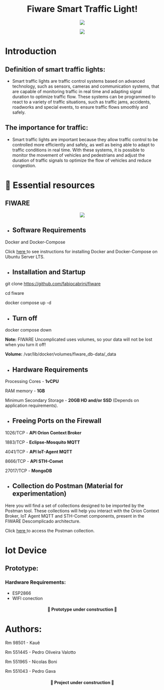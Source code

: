 <h1 align="center"> Fiware Smart Traffic Light! </h1>

<p align="center">
<img src="https://img.shields.io/badge/STATUS-em%20Desenvolvimento-green"/>
</p>
<p align="center">
<img src="https://github.com/pedrogava/EDGE_COMPUTING/assets/126473513/d1dcbde5-ca99-48df-b3da-a8a2e89c09ca"/>
</p>


# Introduction

## Definition of smart traffic lights:
+ Smart traffic lights are traffic control systems based on advanced technology, such as sensors, cameras and communication systems, that are capable of monitoring traffic in real time and adapting signal duration to optimize traffic flow. These systems can be programmed to react to a variety of traffic situations, such as traffic jams, accidents, roadworks and special events, to ensure traffic flows smoothly and safely.

## The importance for traffic:
+ Smart traffic lights are important because they allow traffic control to be controlled more efficiently and safely, as well as being able to adapt to traffic conditions in real time. With these systems, it is possible to monitor the movement of vehicles and pedestrians and adjust the duration of traffic signals to optimize the flow of vehicles and reduce congestion.



# 📁 Essential resources

## FIWARE

<p align="center">
<img src="https://github.com/pedrogava/EDGE_COMPUTING/assets/126473513/e8bee338-fa0c-4ffb-9d9c-a11e9f50d06d"/>
</p>

+ ## Software Requirements

Docker and Docker-Compose

Click <a href=https://docs.docker.com/engine/install/ubuntu/> here </a> to see instructions for installing Docker and Docker-Compose on Ubuntu Server LTS.

+ ## Installation and Startup

git clone https://github.com/fabiocabrini/fiware

cd fiware

docker compose up -d

+ ## Turn off

docker compose down

**Note:** FIWARE Uncomplicated uses volumes, so your data will not be lost when you turn it off!

**Volume:** /var/lib/docker/volumes/fiware_db-data/_data

+ ## Hardware Requirements 

Processing Cores - **1vCPU**

RAM memory - **1GB** 

Minimum Secondary Storage - **20GB HD and/or SSD** (Depends on application requirements).

+ ## Freeing Ports on the Firewall

1026/TCP  - **API Orion Context Broker**

1883/TCP  - **Eclipse-Mosquito MQTT** 

4041/TCP  - **API IoT-Agent MQTT**

8666/TCP  - **API STH-Comet**

27017/TCP - **MongoDB**

+ ## Collection do Postman (Material for experimentation)

Here you will find a set of collections designed to be imported by the Postman tool. These collections will help you interact with the Orion Context Broker, IoT Agent MQTT and STH-Comet components, present in the FIWARE Descomplicado architecture.

Click <a href="https://github.com/pedrogava/EDGE_COMPUTING/blob/main/FIWARE.postman_collection.json"> here </a> to access the Postman collection.


# Iot Device

## Prototype:

### Hardware Requirements:

- ESP2866
- WIFI conection
<h4 align="center"> 
    🚧 Prototype under construction 🚧
</h4>

# Authors:

Rm 98501 - Kauê

Rm 551445 - Pedro Oliveira Valotto

Rm 551965 - Nicolas Boni

Rm 551043 - Pedro Gava

<h4 align="center"> 
    🚧 Project under construction 🚧
</h4>